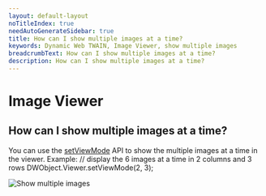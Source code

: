 ```yaml
---
layout: default-layout
noTitleIndex: true
needAutoGenerateSidebar: true
title: How can I show multiple images at a time?
keywords: Dynamic Web TWAIN, Image Viewer, show multiple images
breadcrumbText: How can I show multiple images at a time?
description: How can I show multiple images at a time?
---
```


# Image Viewer

## How can I show multiple images at a time?

You can use the <a href="https://www.dynamsoft.com/web-twain/docs/info/api/WebTwain_Viewer.html?ver=latest#setviewmode" target="_blank">setViewMode</a> API to show the multiple images at a time in the viewer.
Example:
// display the 6 images at a time in 2 columns and 3 rows
DWObject.Viewer.setViewMode(2, 3);

![Show multiple images]({{site.assets}}imgs/show-multiple-Images.png)
